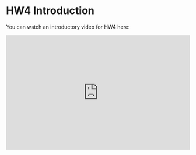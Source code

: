 # HW4 Introduction
You can watch an introductory video for HW4 here:  

<div style="position: relative; padding-bottom: 62.5%; height: 0;">
    <iframe src="https://www.loom.com/embed/118366e8ba1a427dad84870b869b660a" frameborder="0" webkitallowfullscreen mozallowfullscreen allowfullscreen style="position: absolute; top: 0; left: 0; width: 100%; height: 100%;"></iframe>
</div>

